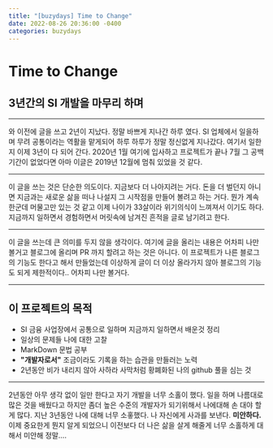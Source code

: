 ```yaml
---
title: "[buzydays] Time to Change"
date: 2022-08-26 20:36:00 -0400
categories: buzydays
---
```


# Time to Change
## 3년간의 SI 개발을 마무리 하며

***
와 이전에 글을 쓰고 2년이 지났다. 정말 바쁘게 지나간 하루 였다. SI 업체에서 일을하며 무려 공통이라는 역활을 맡게되어 하루 하루가 정말 정신없게 지나갔다. 여기서 일한지 이제 3년이 다 되어 간다. 2020년 1월 여기에 입사하고 프로젝트가 끝나 7월 그 공백기간이 없었다면 아마 이글은 2019년 12월에 멈춰 있었을 것 같다. 
***
이 글을 쓰는 것은 단순한 의도이다. 지금보다 더 나아지려는 거다. 돈을 더 벌던지 아니면 지금과는 새로운 삶을 떠나 나설지 그 시작점을 만들어 볼려고 하는 거다. 뭔가 계속 한군데 머물고만 있는 것 같고 이제 나이가 33살이라 위기의식이 느껴져서 이기도 하다.
지금까지 일하면서 경험하면서 머릿속에 남겨진 흔적을 글로 남기려고 한다.
***
이 글을 쓰는데 큰 의미를 두지 않을 생각이다. 여기에 글을 올리는 내용은 어차피 나만 볼거고 블로그에 올리며 PR 까지 할려고 하는 것은 아니다. 이 프로젝트가 나른 블로그의 기능도 한다고 해서 만들었는데 이상하게 글이 더 이상 올라가지 않아 블로그의 기능도 되게 제한적이다.. 어차피 나만 볼거다. 
***
## 이 프로젝트의 목적

- SI 금융 사업장에서 공통으로 일하며 지금까지 일하면서 배운것 정리
- 일상의 문제들 나에 대한 고찰
- MarkDown 문법 공부
- **"개발자로서"** 조금이라도 기록을 하는 습관을 만들러는 노력
- 2년동안 비가 내리지 않아 사하라 사막처럼 황폐화된 나의 github 풀을 심는 것
***
2년동안 아무 생각 없이 일만 한다고 자기 개발을 너무 소홀이 했다.
일을 하며 나름대로 많은 것을 배웠다고 하지만 좀더 높은 수준의 개발자가 되기위해서 나에대해 손 대야 할게 많다. 지난 3년동안 나에 대해 너무 소홓했다. 나 자신에게 사과를 보낸다. **미안하다.** 이제 중요한게 뭔지 알게 되었으니 이전보다 더 나은 삶을 살게 해줄게
너무 소홀하게 대해서 미안해 정말....


 